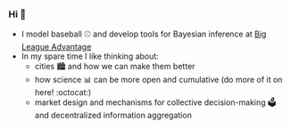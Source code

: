 ### Hi 👋

- I model baseball ⚾ and develop tools for Bayesian inference at [Big League Advantage](https://bigleagueadvantage.com)
- In my spare time I like thinking about:
    - cities 🏙️ and how we can make them better
    - how science 📊 can be more open and cumulative (do more of it on here! :octocat:)
    - market design and mechanisms for collective decision-making 🗳️ and decentralized information aggregation

<!--
**brendancooley/brendancooley** is a ✨ _special_ ✨ repository because its `README.md` (this file) appears on your GitHub profile.

Here are some ideas to get you started:

- 🔭 I’m currently working on ...
- 🌱 I’m currently learning ...
- 👯 I’m looking to collaborate on ...
- 🤔 I’m looking for help with ...
- 💬 Ask me about ...
- 📫 How to reach me: ...
- 😄 Pronouns: ...
- ⚡ Fun fact: ...
-->
